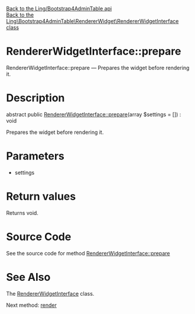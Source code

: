 [Back to the Ling/Bootstrap4AdminTable api](https://github.com/lingtalfi/Bootstrap4AdminTable/blob/master/doc/api/Ling/Bootstrap4AdminTable.md)<br>
[Back to the Ling\Bootstrap4AdminTable\RendererWidget\RendererWidgetInterface class](https://github.com/lingtalfi/Bootstrap4AdminTable/blob/master/doc/api/Ling/Bootstrap4AdminTable/RendererWidget/RendererWidgetInterface.md)


RendererWidgetInterface::prepare
================



RendererWidgetInterface::prepare — Prepares the widget before rendering it.




Description
================


abstract public [RendererWidgetInterface::prepare](https://github.com/lingtalfi/Bootstrap4AdminTable/blob/master/doc/api/Ling/Bootstrap4AdminTable/RendererWidget/RendererWidgetInterface/prepare.md)(array $settings = []) : void




Prepares the widget before rendering it.




Parameters
================


- settings

    


Return values
================

Returns void.








Source Code
===========
See the source code for method [RendererWidgetInterface::prepare](https://github.com/lingtalfi/Bootstrap4AdminTable/blob/master/RendererWidget/RendererWidgetInterface.php#L20-L20)


See Also
================

The [RendererWidgetInterface](https://github.com/lingtalfi/Bootstrap4AdminTable/blob/master/doc/api/Ling/Bootstrap4AdminTable/RendererWidget/RendererWidgetInterface.md) class.

Next method: [render](https://github.com/lingtalfi/Bootstrap4AdminTable/blob/master/doc/api/Ling/Bootstrap4AdminTable/RendererWidget/RendererWidgetInterface/render.md)<br>

